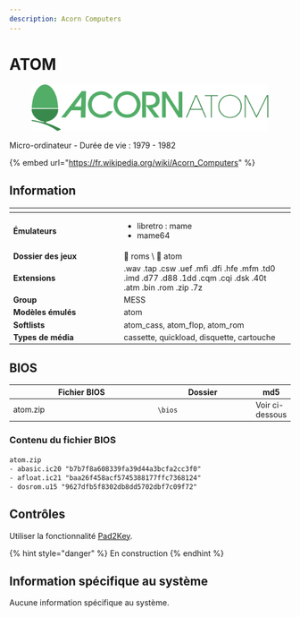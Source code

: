 ```yaml
---
description: Acorn Computers
---
```


# ATOM

<div align="left">

<figure><img src="https://raw.githubusercontent.com/fabricecaruso/es-theme-carbon/5b2195d8cce1b44a6aadc2a43c341e7511d4b48f/art/logos/atom.svg" alt=""><figcaption></figcaption></figure>

</div>

Micro-ordinateur - Durée de vie : 1979 - 1982

{% embed url="https://fr.wikipedia.org/wiki/Acorn_Computers" %}

## Information

<table data-header-hidden><thead><tr><th width="184"></th><th></th><th data-hidden></th></tr></thead><tbody><tr><td><strong>Émulateurs</strong></td><td><ul><li>libretro : mame</li><li>mame64</li></ul></td><td></td></tr><tr><td><strong>Dossier des jeux</strong></td><td><span data-gb-custom-inline data-tag="emoji" data-code="1f4c1">📁</span> roms \ <span data-gb-custom-inline data-tag="emoji" data-code="1f4c2">📂</span> atom</td><td></td></tr><tr><td><strong>Extensions</strong></td><td>.wav .tap .csw .uef .mfi .dfi .hfe .mfm .td0 .imd .d77 .d88 .1dd .cqm .cqi .dsk .40t .atm .bin .rom .zip .7z</td><td></td></tr><tr><td><strong>Group</strong></td><td>MESS</td><td></td></tr><tr><td><strong>Modèles émulés</strong></td><td>atom</td><td></td></tr><tr><td><strong>Softlists</strong></td><td>atom_cass, atom_flop, atom_rom</td><td></td></tr><tr><td><strong>Types de média</strong></td><td>cassette, quickload, disquette, cartouche</td><td></td></tr></tbody></table>

## BIOS

<table><thead><tr><th width="257">Fichier BIOS</th><th width="169">Dossier</th><th>md5</th></tr></thead><tbody><tr><td>atom.zip</td><td><code>\bios</code></td><td>Voir ci-dessous</td></tr></tbody></table>

### Contenu du fichier BIOS

```
atom.zip
- abasic.ic20 "b7b7f8a608339fa39d44a3bcfa2cc3f0"
- afloat.ic21 "baa26f458acf5745388177ffc7368124"
- dosrom.u15 "9627dfb5f8302db8dd5702dbf7c09f72"
```

## Contrôles

Utiliser la fonctionnalité [Pad2Key](../../../../controleurs/pad2key.md).

{% hint style="danger" %}
En construction
{% endhint %}

## Information spécifique au système

Aucune information spécifique au système.
